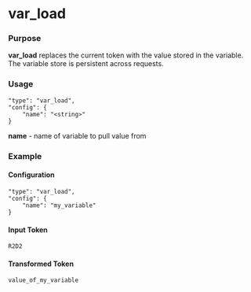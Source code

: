 # var_load

### Purpose

**var_load** replaces the current token with the value stored in the variable. The variable store is persistent across requests.

### Usage

```
"type": "var_load",
"config": {
    "name": "<string>"
}
```

**name** - name of variable to pull value from

### Example

#### Configuration

```
"type": "var_load",
"config": {
    "name": "my_variable"
}
```

#### Input Token

`R2D2`

#### Transformed Token

`value_of_my_variable`
